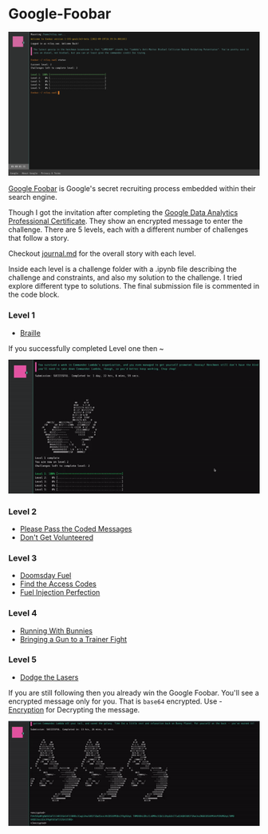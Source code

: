 # Google-Foobar


![google-foobar](https://github.com/niloy-biswas/Google-Foobar/blob/master/images/Foobar_L1_Completed.png)

[Google Foobar](http://foobar.withgoogle.com) is Google's secret recruiting process embedded within their search engine. 

Though I got the invitation after completing the [Google Data Analytics Professional Certificate](https://www.coursera.org/professional-certificates/google-data-analytics). They show an encrypted message to enter the challenge.
There are 5 levels, each with a different number of challenges that follow a story.

Checkout [journal.md](https://github.com/niloy-biswas/Google-Foobar/blob/master/journal.md) for the overall story with each level. 

Inside each level is a challenge folder with a .ipynb file describing the challenge and constraints, and also my solution to the challenge.
I tried explore different type to solutions. The final submission file is commented in the code block.

### Level 1
- [Braille](https://github.com/niloy-biswas/Google-Foobar/blob/master/Level%201/Braille.ipynb)

If you successfully completed Level one then ~ 

![Level 1 Win](https://github.com/niloy-biswas/Google-Foobar/blob/master/images/Foobar-Level-1.gif)

### Level 2
- [Please Pass the Coded Messages](https://github.com/niloy-biswas/Google-Foobar/blob/master/Level%202/Please%20Pass%20the%20Coded%20Messages.ipynb)
- [Don't Get Volunteered](https://github.com/niloy-biswas/Google-Foobar/blob/master/Level%202/Don't%20Get%20Volunteered.ipynb)

### Level 3
- [Doomsday Fuel](https://github.com/niloy-biswas/Google-Foobar/blob/master/Level%203/Doomsday%20Fuel.ipynb)
- [Find the Access Codes](https://github.com/niloy-biswas/Google-Foobar/blob/master/Level%203/Find%20The%20Access%20Codes.ipynb)
- [Fuel Injection Perfection](https://github.com/niloy-biswas/Google-Foobar/blob/master/Level%203/Fuel%20Injection%20Perfection.ipynb)

### Level 4
- [Running With Bunnies](https://github.com/niloy-biswas/Google-Foobar/blob/master/Level%204/Running%20with%20Bunnies.ipynb)
- [Bringing a Gun to a Trainer Fight](https://github.com/niloy-biswas/Google-Foobar/blob/master/Level%204/Bringing%20a%20Gun%20to%20a%20Trainer%20Fight.ipynb)

### Level 5
- [Dodge the Lasers](https://github.com/niloy-biswas/Google-Foobar/blob/master/Level%205/Dodge%20the%20Lasers.ipynb)

If you are still following then you already win the Google Foobar.
You'll see a encrypted message only for you. That is `base64` encrypted.
Use  - [Encryption](https://github.com/niloy-biswas/Google-Foobar/blob/master/Encryption.ipynb) for Decrypting the message.


![Foobar Win](https://github.com/niloy-biswas/Google-Foobar/blob/master/images/Foobar-win.gif)
